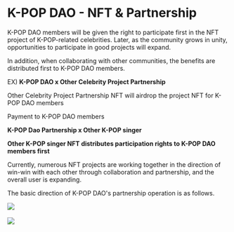 # K-POP DAO - NFT & Partnership

&#x20;K-POP DAO members will be given the right to participate first in the NFT project of K-POP-related celebrities. Later, as the community grows in unity, opportunities to participate in good projects will expand.

&#x20;In addition, when collaborating with other communities, the benefits are distributed first to K-POP DAO members.



EX) **K-POP DAO x Other Celebrity Project Partnership**

&#x20;       Other Celebrity Project Partnership NFT will airdrop the project NFT for K-POP DAO members

&#x20;       Payment to K-POP DAO members

&#x20;

&#x20;       **K-POP Dao Partnership x Other K-POP singer**

&#x20;       **Other K-POP singer NFT distributes participation rights to K-POP DAO members first**

&#x20;

&#x20;Currently, numerous NFT projects are working together in the direction of win-win with each other through collaboration and partnership, and the overall user is expanding.

&#x20;The basic direction of K-POP DAO's partnership operation is as follows.



![](../../../../../.gitbook/assets/kpop삽도en007.png)

![](../../../../../.gitbook/assets/kpop삽도en008.png)
